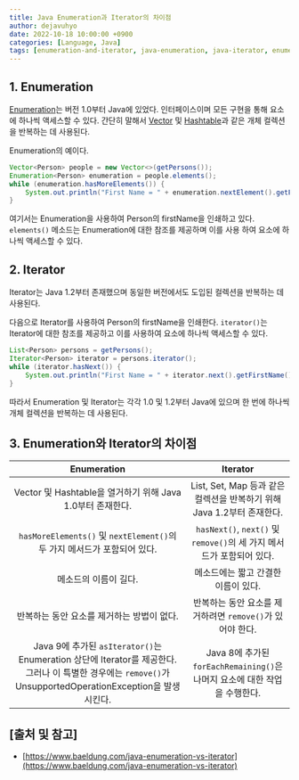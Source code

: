 ```yaml
---
title: Java Enumeration과 Iterator의 차이점
author: dejavuhyo
date: 2022-10-18 10:00:00 +0900
categories: [Language, Java]
tags: [enumeration-and-iterator, java-enumeration, java-iterator, enumeration-vs-iterator, java-열거, java-반복자, 열거-반복자, 열거-반복자-차이점]
---
```


## 1. Enumeration
[Enumeration](https://docs.oracle.com/javase/7/docs/api/java/util/Enumeration.html)는 버전 1.0부터 Java에 있었다. 인터페이스이며 모든 구현을 통해 요소에 하나씩 액세스할 수 있다. 간단히 말해서 [Vector](https://docs.oracle.com/javase/8/docs/api/java/util/Vector.html) 및 [Hashtable](https://www.baeldung.com/java-hash-table)과 같은 개체 컬렉션을 반복하는 데 사용된다.

Enumeration의 예이다.

```java
Vector<Person> people = new Vector<>(getPersons());
Enumeration<Person> enumeration = people.elements();
while (enumeration.hasMoreElements()) {
    System.out.println("First Name = " + enumeration.nextElement().getFirstName());
}
```

여기서는 Enumeration을 사용하여 Person의 firstName을 인쇄하고 있다. `elements()` 메소드는 Enumeration에 대한 참조를 제공하며 이를 사용 하여 요소에 하나씩 액세스할 수 있다.

## 2. Iterator
Iterator는 Java 1.2부터 존재했으며 동일한 버전에서도 도입된 컬렉션을 반복하는 데 사용된다.

다음으로 Iterator를 사용하여 Person의 firstName을 인쇄한다. `iterator()`는 Iterator에 대한 참조를 제공하고 이를 사용하여 요소에 하나씩 액세스할 수 있다.

```java
List<Person> persons = getPersons();
Iterator<Person> iterator = persons.iterator();
while (iterator.hasNext()) {
    System.out.println("First Name = " + iterator.next().getFirstName());
}
```

따라서 Enumeration 및 Iterator는 각각 1.0 및 1.2부터 Java에 있으며 한 번에 하나씩 개체 컬렉션을 반복하는 데 사용된다.

## 3. Enumeration와 Iterator의 차이점

| Enumeration | Iterator |
|:-----:|:-----:|
| Vector 및 Hashtable을 열거하기 위해 Java 1.0부터 존재한다. | List, Set, Map 등과 같은 컬렉션을 반복하기 위해 Java 1.2부터 존재한다. |
| `hasMoreElements()` 및 `nextElement()`의 두 가지 메서드가 포함되어 있다. | `hasNext()`, `next()` 및 `remove()`의 세 가지 메서드가 포함되어 있다. |
| 메소드의 이름이 길다. | 메소드에는 짧고 간결한 이름이 있다. |
| 반복하는 동안 요소를 제거하는 방법이 없다. | 반복하는 동안 요소를 제거하려면 `remove()`가 있어야 한다. |
| Java 9에 추가된 `asIterator()`는 Enumeration 상단에 Iterator를 제공한다. 그러나 이 특별한 경우에는 `remove()`가 UnsupportedOperationException을 발생시킨다. | Java 8에 추가된 `forEachRemaining()`은 나머지 요소에 대한 작업을 수행한다. |

## [출처 및 참고]
* [https://www.baeldung.com/java-enumeration-vs-iterator](https://www.baeldung.com/java-enumeration-vs-iterator)
